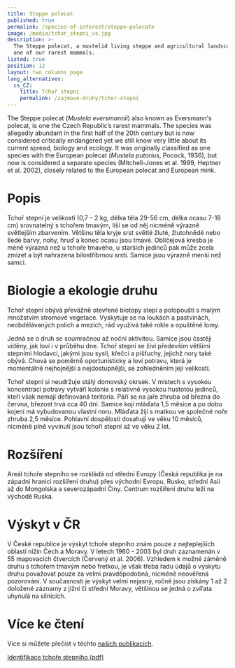```yaml
---
title: Steppe polecat
published: true
permalink: /species-of-interest/steppe-polecate
image: /media/tchor_stepni_vs.jpg
description: >-
  The Steppe polecat, a mustelid living steppe and agricultural landscape, is
  one of our rarest mammals.
listed: true
position: 12
layout: two_columns_page
lang_alternatives:
  cs_CZ:
    title: Tchoř stepní
    permalink: /zajmove-druhy/tchor-stepni
---
```

The Steppe polecat (_Mustela eversmannii_) also known as Eversmann's polecat, is one the Czech Republic’s rarest mammals. The species was allegedly abundant in the first half of the 20th century but is now considered critically endangered yet we still know very little about its current spread, biology and ecology. It was originally classified as one species with the European polecat (_Mustela putorius_, Pocock, 1936), but now is considered a separate species (Mitchell-Jones et al. 1999, Heptner et al. 2002), closely related to the European polecat and European mink.

# Popis

Tchoř stepní je velikostí (0,7 – 2 kg, délka těla 29-56 cm, délka ocasu 7-18 cm) srovnatelný s tchořem tmavým, liší se od něj nicméně výrazně světlejším zbarvením. Většinu těla kryje srst světlé žluté, žlutohnědé nebo šedé barvy, nohy, hruď a konec ocasu jsou tmavé. Obličejová kresba je méně výrazná než u tchoře tmavého, u starších jedinců pak může zcela zmizet a být nahrazena bílostříbrnou srstí. Samice jsou výrazně menší než samci.

# Biologie a ekologie druhu

Tchoř stepní obývá převážně otevřené biotopy stepí a polopouští s malým množstvím stromové vegetace. Vyskytuje se na loukách a pastvinách, neobdělávaných polích a mezích, rád využívá také rokle a opuštěné lomy.

Jedná se o druh se soumračnou až noční aktivitou. Samice jsou častěji viděny, jak loví i v průběhu dne. Tchoř stepní se živí především většími stepními hlodavci, jakými jsou sysli, křečci a pišťuchy, jejichž nory také obývá. Chová se poměrně oportunisticky a loví potravu, která je momentálně nejhojnější a nejdostupnější, se zohledněním její velikosti.

Tchoř stepní si neudržuje stálý domovský okrsek. V místech s vysokou koncentrací potravy vytváří kolonie s relativně vysokou hustotou jedinců, kteří však nemají definovaná teritoria. Páří se na jaře zhruba od března do června, březost trvá cca 40 dní. Samice kojí mláďata 1,5 měsíce a po dobu kojení má vybudovanou vlastní noru. Mláďata žijí s matkou ve společné noře zhruba 2,5 měsíce. Pohlavní dospělosti dosahují ve věku 10 měsíců, nicméně plně vyvinutí jsou tchoři stepní až ve věku 2 let.

# Rozšíření

Areál tchoře stepního se rozkládá od střední Evropy (Česká republika je na západní hranici rozšíření druhu) přes východní Evropu, Rusko, střední Asii až do Mongolska a severozápadní Číny. Centrum rozšíření druhu leží na východě Ruska.

# Výskyt v ČR

V České republice je výskyt tchoře stepního znám pouze z nejteplejších oblastí nížin Čech a Moravy. V letech 1960 - 2003 byl druh zaznamenán v 55 mapovacích čtvercích (Červený et al. 2006). Vzhledem k možné záměně druhu s tchořem tmavým nebo fretkou, je však třeba řadu údajů o výskytu druhu považovat pouze za velmi pravděpodobná, nicméně neověřená pozorování. V současnosti je výskyt velmi nejasný, ročně jsou získány 1 až 2 doložené záznamy z jižní či střední Moravy, většinou se jedná o zvířata uhynulá na silnicích. 

# Více ke čtení

Více si můžete přečíst v těchto [našich publikacích](/publications#category=tcho%C5%99-stepn%C3%AD).

[Identifikace tchoře stepního (pdf)](</media/Identifikace tchoře stepního.pdf>)

